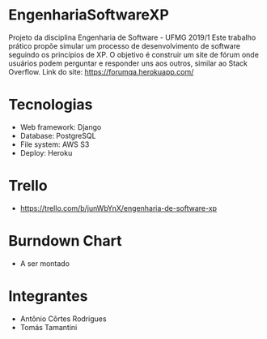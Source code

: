 # EngenhariaSoftwareXP

Projeto da disciplina Engenharia de Software - UFMG 2019/1
Este trabalho prático propõe simular um processo de desenvolvimento de software seguindo os princípios de XP.
O objetivo é construir um site de fórum onde usuários podem perguntar e responder uns aos outros, similar ao Stack Overflow.
Link do site: https://forumqa.herokuapp.com/

# Tecnologias

- Web framework: Django
- Database: PostgreSQL
- File system: AWS S3
- Deploy: Heroku

# Trello

- https://trello.com/b/junWbYnX/engenharia-de-software-xp

# Burndown Chart

- A ser montado

# Integrantes

- Antônio Côrtes Rodrigues
- Tomás Tamantini
